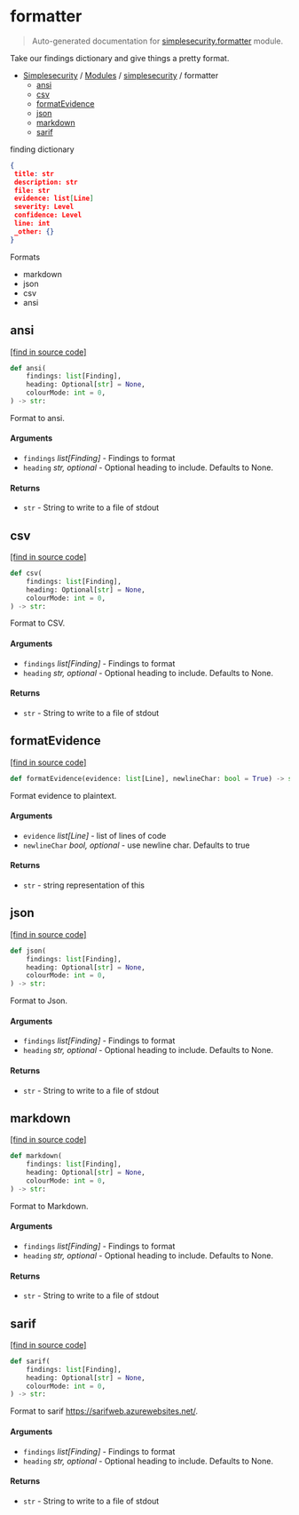 # formatter

> Auto-generated documentation for [simplesecurity.formatter](../../simplesecurity/formatter.py) module.

Take our findings dictionary and give things a pretty format.

- [Simplesecurity](../README.md#simplesecurity-index) / [Modules](../README.md#simplesecurity-modules) / [simplesecurity](index.md#simplesecurity) / formatter
    - [ansi](#ansi)
    - [csv](#csv)
    - [formatEvidence](#formatevidence)
    - [json](#json)
    - [markdown](#markdown)
    - [sarif](#sarif)

finding dictionary

```json
{
 title: str
 description: str
 file: str
 evidence: list[Line]
 severity: Level
 confidence: Level
 line: int
 _other: {}
}
```

Formats

- markdown
- json
- csv
- ansi

## ansi

[[find in source code]](../../simplesecurity/formatter.py#L154)

```python
def ansi(
    findings: list[Finding],
    heading: Optional[str] = None,
    colourMode: int = 0,
) -> str:
```

Format to ansi.

#### Arguments

- `findings` *list[Finding]* - Findings to format
- `heading` *str, optional* - Optional heading to include. Defaults to None.

#### Returns

- `str` - String to write to a file of stdout

## csv

[[find in source code]](../../simplesecurity/formatter.py#L115)

```python
def csv(
    findings: list[Finding],
    heading: Optional[str] = None,
    colourMode: int = 0,
) -> str:
```

Format to CSV.

#### Arguments

- `findings` *list[Finding]* - Findings to format
- `heading` *str, optional* - Optional heading to include. Defaults to None.

#### Returns

- `str` - String to write to a file of stdout

## formatEvidence

[[find in source code]](../../simplesecurity/formatter.py#L36)

```python
def formatEvidence(evidence: list[Line], newlineChar: bool = True) -> str:
```

Format evidence to plaintext.

#### Arguments

- `evidence` *list[Line]* - list of lines of code
- `newlineChar` *bool, optional* - use newline char. Defaults to true

#### Returns

- `str` - string representation of this

## json

[[find in source code]](../../simplesecurity/formatter.py#L95)

```python
def json(
    findings: list[Finding],
    heading: Optional[str] = None,
    colourMode: int = 0,
) -> str:
```

Format to Json.

#### Arguments

- `findings` *list[Finding]* - Findings to format
- `heading` *str, optional* - Optional heading to include. Defaults to None.

#### Returns

- `str` - String to write to a file of stdout

## markdown

[[find in source code]](../../simplesecurity/formatter.py#L52)

```python
def markdown(
    findings: list[Finding],
    heading: Optional[str] = None,
    colourMode: int = 0,
) -> str:
```

Format to Markdown.

#### Arguments

- `findings` *list[Finding]* - Findings to format
- `heading` *str, optional* - Optional heading to include. Defaults to None.

#### Returns

- `str` - String to write to a file of stdout

## sarif

[[find in source code]](../../simplesecurity/formatter.py#L243)

```python
def sarif(
    findings: list[Finding],
    heading: Optional[str] = None,
    colourMode: int = 0,
) -> str:
```

Format to sarif https://sarifweb.azurewebsites.net/.

#### Arguments

- `findings` *list[Finding]* - Findings to format
- `heading` *str, optional* - Optional heading to include. Defaults to None.

#### Returns

- `str` - String to write to a file of stdout
